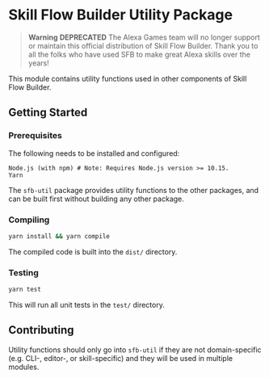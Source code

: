 # Skill Flow Builder Utility Package

> **Warning**
> **DEPRECATED** The Alexa Games team will no longer support or maintain this official distribution of Skill Flow Builder. Thank you to all the folks who have used SFB to make great Alexa skills over the years!


This module contains utility functions used in other components of Skill Flow Builder.

## Getting Started

### Prerequisites

The following needs to be installed and configured:

```preformatted
Node.js (with npm) # Note: Requires Node.js version >= 10.15.
Yarn
```

The `sfb-util` package provides utility functions to the other packages, and
can be built first without building any other package.

### Compiling

```sh
yarn install && yarn compile
```

The compiled code is built into the `dist/` directory.

### Testing

```sh
yarn test
```

This will run all unit tests in the `test/` directory.

## Contributing

Utility functions should only go into `sfb-util` if they are not domain-specific
(e.g. CLI-, editor-, or skill-specific) and they will be used in multiple modules.
